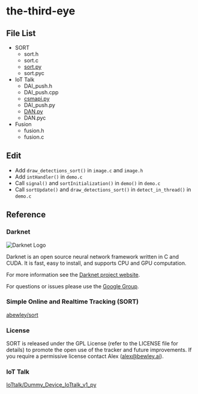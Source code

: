 # the-third-eye

## File List

- SORT
  - sort.h
  - sort.c
  - [sort.py](https://github.com/abewley/sort/blob/master/sort.py)
  - sort.pyc
- IoT Talk
  - DAI_push.h
  - DAI_push.cpp
  - [csmapi.py](https://github.com/IoTtalk/Dummy_Device_IoTtalk_v1_py/blob/master/csmapi.py)
  - DAI_push.py
  - [DAN.py](https://github.com/IoTtalk/Dummy_Device_IoTtalk_v1_py/blob/master/DAN.py)
  - DAN.pyc
- Fusion
  - fusion.h
  - fusion.c

## Edit

- Add `draw_detections_sort()` in `image.c` and `image.h`
- Add `intHandler()` in `demo.c`
- Call `signal()` and `sortInitialization()` in `demo()` in `demo.c`
- Call `sortUpdate()` and `draw_detections_sort()` in `detect_in_thread()` in `demo.c`

## Reference

### Darknet

![Darknet Logo](http://pjreddie.com/media/files/darknet-black-small.png)

Darknet is an open source neural network framework written in C and CUDA. It is fast, easy to install, and supports CPU and GPU computation.

For more information see the [Darknet project website](http://pjreddie.com/darknet).

For questions or issues please use the [Google Group](https://groups.google.com/forum/#!forum/darknet).

### Simple Online and Realtime Tracking (SORT)

[abewley/sort](https://github.com/abewley/sort)

### License

SORT is released under the GPL License (refer to the LICENSE file for details) to promote the open use of the tracker and future improvements. If you require a permissive license contact Alex ([alex@bewley.ai](alex@bewley.ai)).

### IoT Talk

[IoTtalk/Dummy_Device_IoTtalk_v1_py](https://github.com/IoTtalk/Dummy_Device_IoTtalk_v1_py)


